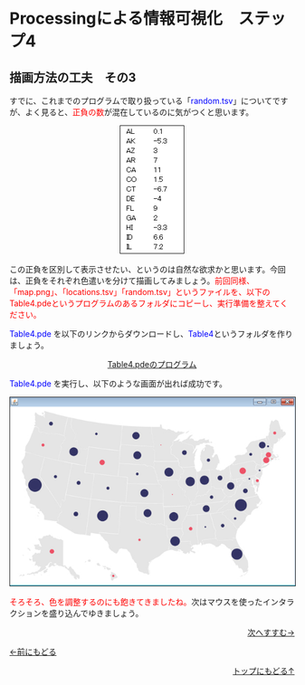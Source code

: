 # Processingによる情報可視化　ステップ4



## 描画方法の工夫　その3



すでに、これまでのプログラムで取り扱っている「<span style="color: blue">random.tsv</span>」についてですが、よく見ると、<span style="color: red;">正負の数</span>が混在しているのに気がつくと思います。




<p align="center"><img src="tsv_data" alt="" border="1" /></p>



この正負を区別して表示させたい、というのは自然な欲求かと思います。今回は、正負をそれぞれ色遣いを分けて描画してみましょう。<span style="color: red;">前回同様、「map.png」、「locations.tsv」「random.tsv」というファイルを、以下のTable4.pdeというプログラムのあるフォルダにコピーし、実行準備を整えてください。</span>

<span style="color: blue">Table4.pde</span> を以下のリンクからダウンロードし、<span style="color: blue">Table4</span>というフォルダを作りましょう。




<p align="center"><a href="Table4.pde" target="_blank" download="Table4.pde">Table4.pdeのプログラム</a></p>



<span style="color: blue">Table4.pde</span> を実行し、以下のような画面が出れば成功です。




<p align="center"><img src="table_result" alt="" border="1" />


<span style="color: red;">そろそろ、色を調整するのにも飽きてきましたね。</span>次はマウスを使ったインタラクションを盛り込んでゆきましょう。
<p align="right"><a href="../mapping_5/mapping_5.html">次へすすむ→</a></p>
<p align="left"><a href="../mapping_3/mapping_3.html">←前にもどる</a>
<p align="right"><a href="../index.html">トップにもどる↑</a>


